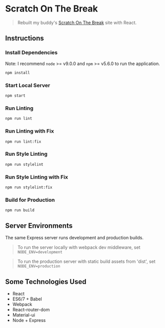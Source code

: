 # Scratch On The Break
> Rebuilt my buddy's [Scratch On The Break](https://scratchonthebreak.com/) site with React.

## Instructions

### Install Dependencies
Note: I recommend `node` >= v9.0.0 and `npm` >= v5.6.0 to run the application.

```
npm install
```

### Start Local Server
```
npm start
```

### Run Linting
```
npm run lint
```

### Run Linting with Fix
```
npm run lint:fix
```

### Run Style Linting
```
npm run stylelint
```

### Run Style Linting with Fix
```
npm run stylelint:fix
```

### Build for Production
```
npm run build
```

## Server Environments
The same Express server runs development and production builds.

> To run the server locally with webpack dev middleware, set `NODE_ENV=development`

> To run the production server with static build assets from 'dist', set `NODE_ENV=production`

## Some Technologies Used
* React
* ES6/7 + Babel
* Webpack
* React-router-dom
* Material-ui
* Node + Express
